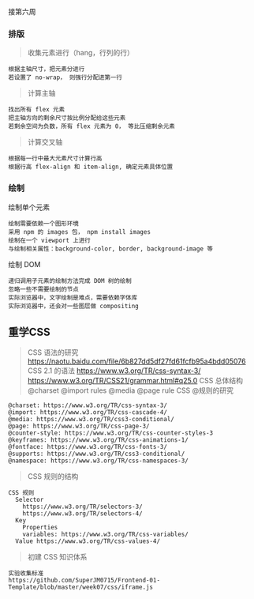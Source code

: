 接第六周
### 排版
  > 收集元素进行（hang，行列的行）
  
    根据主轴尺寸，把元素分进行
    若设置了 no-wrap， 则强行分配进第一行
  > 计算主轴
  
    找出所有 flex 元素
    把主轴方向的剩余尺寸按比例分配给这些元素
    若剩余空间为负数，所有 flex 元素为 0， 等比压缩剩余元素
  > 计算交叉轴
  
    根据每一行中最大元素尺寸计算行高
    根据行高 flex-align 和 item-align, 确定元素具体位置
    
### 绘制
  绘制单个元素
  
    绘制需要依赖一个图形环境
    采用 npm 的 images 包， npm install images
    绘制在一个 viewport 上进行
    与绘制相关属性：background-color, border, background-image 等
  绘制 DOM
  
    递归调用子元素的绘制方法完成 DOM 树的绘制
    忽略一些不需要绘制的节点
    实际浏览器中，文字绘制是难点，需要依赖字体库
    实际浏览器中，还会对一些图层做 compositing
    
## 重学CSS    
  > CSS 语法的研究
    https://naotu.baidu.com/file/6b827dd5df27fd61fcfb95a4bdd05076
    CSS 2.1 的语法
      https://www.w3.org/TR/css-syntax-3/
      https://www.w3.org/TR/CSS21/grammar.html#q25.0
    CSS 总体结构
      @charset
      @import
      rules
        @media
        @page
        rule
  > CSS @规则的研究
  
    @charset: https://www.w3.org/TR/css-syntax-3/
    @import: https://www.w3.org/TR/css-cascade-4/
    @media: https://www.w3.org/TR/css3-conditional/
    @page: https://www.w3.org/TR/css-page-3/
    @counter-style: https://www.w3.org/TR/css-counter-styles-3
    @keyframes: https://www.w3.org/TR/css-animations-1/
    @fontface: https://www.w3.org/TR/css-fonts-3/
    @supports: https://www.w3.org/TR/css3-conditional/
    @namespace: https://www.w3.org/TR/css-namespaces-3/
  > CSS 规则的结构
  
    CSS 规则
      Selector
        https://www.w3.org/TR/selectors-3/
        https://www.w3.org/TR/selectors-4/
      Key
        Properties
        variables: https://www.w3.org/TR/css-variables/
      Value https://www.w3.org/TR/css-values-4/
  > 初建 CSS 知识体系
  
    实验收集标准
    https://github.com/SuperJM0715/Frontend-01-Template/blob/master/week07/css/iframe.js
    
